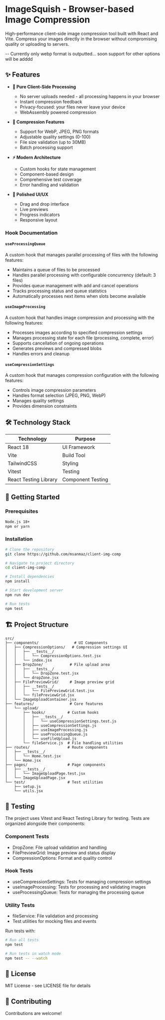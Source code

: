 # ImageSquish - Browser-based Image Compression

High-performance client-side image compression tool built with React and Vite. Compress your images directly in the browser without compromising quality or uploading to servers.

-- Currently only webp format is outputted... soon support for other options will be adddd
## ✨ Features
- **🚀 Pure Client-Side Processing**
  - No server uploads needed - all processing happens in your browser
  - Instant compression feedback
  - Privacy-focused: your files never leave your device
  - WebAssembly powered compression

- **💪 Compression Features**
  - Support for WebP, JPEG, PNG formats
  - Adjustable quality settings (0-100)
  - File size validation (up to 30MB)
  - Batch processing support

- **⚡ Modern Architecture**
  - Custom hooks for state management
  - Component-based design
  - Comprehensive test coverage
  - Error handling and validation

- **🎨 Polished UI/UX**
  - Drag and drop interface
  - Live previews
  - Progress indicators
  - Responsive layout


### Hook Documentation

#### `useProcessingQueue`
A custom hook that manages parallel processing of files with the following features:
- Maintains a queue of files to be processed
- Handles parallel processing with configurable concurrency (default: 3 files)
- Provides queue management with add and cancel operations
- Tracks processing status and queue statistics
- Automatically processes next items when slots become available


#### `useImageProcessing`
A custom hook that handles image compression and processing with the following features:
- Processes images according to specified compression settings
- Manages processing state for each file (processing, complete, error)
- Supports cancellation of ongoing operations
- Generates previews and compressed blobs
- Handles errors and cleanup



#### `useCompressionSettings`
A custom hook that manages compression configuration with the following features:
- Controls image compression parameters
- Handles format selection (JPEG, PNG, WebP)
- Manages quality settings
- Provides dimension constraints

## 🛠️ Technology Stack

| Technology | Purpose |
|------------|---------|
| React 18 | UI Framework |
| Vite | Build Tool |
| TailwindCSS | Styling |
| Vitest | Testing |
| React Testing Library | Component Testing |

## 🚀 Getting Started

### Prerequisites

```bash
Node.js 18+
npm or yarn
```

### Installation

```bash
# Clone the repository
git clone https://github.com/msanmaz/client-img-comp

# Navigate to project directory
cd client-img-comp

# Install dependencies
npm install

# Start development server
npm run dev

# Run tests
npm test
```

## 🏗️ Project Structure

```
src/
├── components/                # UI Components
│   ├── CompressionOptions/   # Compression settings UI
│   │   ├── __tests__/
│   │   │   └── CompressionOptions.test.jsx
│   │   └── index.jsx
│   ├── DropZone/            # File upload area
│   │   ├── __tests__/
│   │   │   └── DropZone.test.jsx
│   │   └── dropZone.jsx
│   ├── FilePreviewGrid/     # Image preview grid
│   │   ├── __tests__/
│   │   │   └── FilePreviewGrid.test.jsx
│   │   └── filePreviewGrid.jsx
│   └── ImageUploadContainer.jsx
├── features/                # Core features
│   └── upload/
│       ├── hooks/          # Custom hooks
│       │   ├── __tests__/
│       │   │   └── useCompressionSettings.test.js
│       │   ├── useCompressionSettings.js
│       │   ├── useImageProcessing.js
│       │   ├── useProcessingQueue.js
│       │   └── useFileUpload.js
│       └── fileService.js  # File handling utilities
├── routes/                 # Route components
│   ├── __tests__/
│   │   └── Home.test.jsx
│   └── Home.jsx
├── pages/                  # Page components
│   ├── __tests__/
│   │   └── ImageUploadPage.test.jsx
│   └── ImageUploadPage.jsx
└── test/                   # Test utilities
    ├── setup.js
    └── utils.jsx
```

## 🧪 Testing

The project uses Vitest and React Testing Library for testing. Tests are organized alongside their components:

### Component Tests
- DropZone: File upload validation and handling
- FilePreviewGrid: Image preview and status display
- CompressionOptions: Format and quality control

### Hook Tests
- useCompressionSettings: Tests for managing compression settings
- useImageProcessing: Tests for processing and validating images
- useProcessingQueue: Tests for managing the processing queue

### Utility Tests
- fileService: File validation and processing
- Test utilities for mocking files and events

Run tests with:
```bash
# Run all tests
npm test

# Run tests in watch mode
npm test -- --watch
```

## 📝 License

MIT License - see LICENSE file for details

## 🤝 Contributing

Contributions are welcome!
